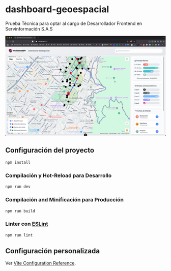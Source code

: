 # dashboard-geoespacial

Prueba Técnica para optar al cargo de Desarrollador Frontend en Servinformación S.A.S 

![Screenshot Dashboard](image.png)

## Configuración del proyecto

```sh
npm install
```

### Compilación y Hot-Reload para Desarrollo

```sh
npm run dev
```

### Compilación and Minificación para Producción

```sh
npm run build
```

### Linter con [ESLint](https://eslint.org/)

```sh
npm run lint
```
## Configuración personalizada

Ver [Vite Configuration Reference](https://vite.dev/config/).